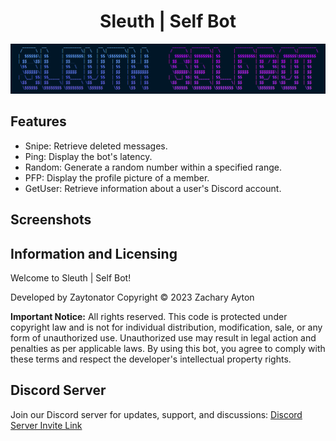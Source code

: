 <div align="center">
  <h1>Sleuth | Self Bot</h1>
  <img src="readme-assets/banner.PNG" width="800">
</div>

## Features

- Snipe: Retrieve deleted messages.
- Ping: Display the bot's latency.
- Random: Generate a random number within a specified range.
- PFP: Display the profile picture of a member.
- GetUser: Retrieve information about a user's Discord account.


## Screenshots



## Information and Licensing

Welcome to Sleuth | Self Bot!

Developed by Zaytonator
Copyright © 2023 Zachary Ayton

**Important Notice:** All rights reserved. This code is protected under copyright law and is not for individual distribution, modification, sale, or any form of unauthorized use. Unauthorized use may result in legal action and penalties as per applicable laws. By using this bot, you agree to comply with these terms and respect the developer's intellectual property rights.

## Discord Server

Join our Discord server for updates, support, and discussions:
[Discord Server Invite Link](https://discord.gg/your_invite_link_here)
